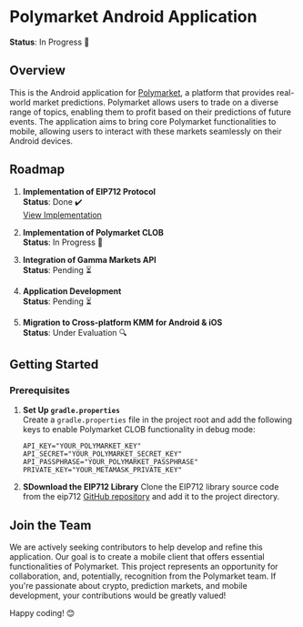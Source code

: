 # Polymarket Android Application
**Status**: In Progress 🚧

## Overview
This is the Android application for [Polymarket](https://polymarket.com/), a platform that provides real-world market predictions. Polymarket allows users to trade on a diverse range of topics, enabling them to profit based on their predictions of future events. The application aims to bring core Polymarket functionalities to mobile, allowing users to interact with these markets seamlessly on their Android devices.

## Roadmap
1. **Implementation of EIP712 Protocol**  
   **Status**: Done ✔️  
   [View Implementation](https://github.com/Antik21/eip712)

2. **Implementation of Polymarket CLOB**  
   **Status**: In Progress 🚧

3. **Integration of Gamma Markets API**  
   **Status**: Pending ⏳

4. **Application Development**  
   **Status**: Pending ⏳

5. **Migration to Cross-platform KMM for Android & iOS**  
   **Status**: Under Evaluation 🔍

## Getting Started

### Prerequisites
1. **Set Up `gradle.properties`**  
   Create a `gradle.properties` file in the project root and add the following keys to enable Polymarket CLOB functionality in debug mode:

   ```properties
   API_KEY="YOUR_POLYMARKET_KEY"
   API_SECRET="YOUR_POLYMARKET_SECRET_KEY"
   API_PASSPHRASE="YOUR_POLYMARKET_PASSPHRASE"
   PRIVATE_KEY="YOUR_METAMASK_PRIVATE_KEY"

2. **SDownload the EIP712 Library** 
   Clone the EIP712 library source code from the eip712 [GitHub repository](https://github.com/Antik21/eip712) and add it to the project directory.

## Join the Team
We are actively seeking contributors to help develop and refine this application. Our goal is to create a mobile client that offers essential functionalities of Polymarket. This project represents an opportunity for collaboration, and, potentially, recognition from the Polymarket team. If you're passionate about crypto, prediction markets, and mobile development, your contributions would be greatly valued!

Happy coding! 😊
